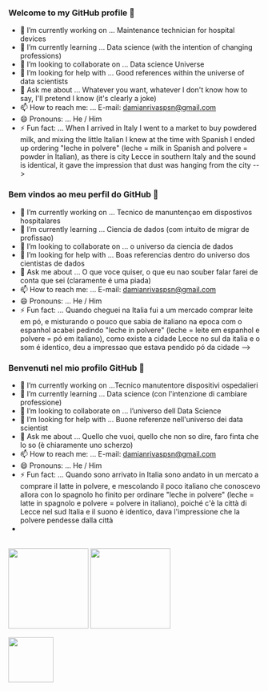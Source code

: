 ### Welcome to my GitHub profile 👋

- 🔭 I’m currently working on ... Maintenance technician for hospital devices
- 🌱 I’m currently learning ... Data science (with the intention of changing professions)
- 👯 I’m looking to collaborate on ... Data science Universe
- 🤔 I’m looking for help with ... Good references within the universe of data scientists
- 💬 Ask me about ... Whatever you want, whatever I don't know how to say, I'll pretend I know (it's clearly a joke)
- 📫 How to reach me: ... E-mail: damianrivaspsn@gmail.com
- 😄 Pronouns: ... He / Him
- ⚡ Fun fact: ... When I arrived in Italy I went to a market to buy powdered milk, and mixing the little Italian I knew at the time with Spanish I ended up ordering "leche in polvere" (leche = milk in Spanish and polvere = powder in Italian), as there is city ​​Lecce in southern Italy and the sound is identical, it gave the impression that dust was hanging from the city
-->
  
### Bem vindos ao meu perfil do GitHub 👋

- 🔭 I’m currently working on ... Tecnico de manuntençao em dispostivos hospitalares
- 🌱 I’m currently learning ... Ciencia de dados (com intuito de migrar de profissao)
- 👯 I’m looking to collaborate on ... o universo da ciencia de dados
- 🤔 I’m looking for help with ... Boas referencias dentro do universo dos cientistas de dados
- 💬 Ask me about ... O que voce quiser, o que eu nao souber falar farei de conta que sei (claramente é uma piada)
- 📫 How to reach me: ... E-mail: damianrivaspsn@gmail.com
- 😄 Pronouns: ... He / Him
- ⚡ Fun fact: ... Quando cheguei na Italia fui a um mercado comprar leite em pó, e misturando o pouco que sabia de italiano na epoca com o espanhol acabei pedindo "leche in polvere" (leche = leite em espanhol e polvere = pó em italiano), como existe a cidade Lecce no sul da italia e o som é identico, deu a impressao que estava pendido pó da cidade
-->

### Benvenuti nel mio profilo GitHub 👋

- 🔭 I’m currently working on ...Tecnico manutentore dispositivi ospedalieri
- 🌱 I’m currently learning ... Data science (con l'intenzione di cambiare professione)
- 👯 I’m looking to collaborate on ... l’universo dell Data Science
- 🤔 I’m looking for help with ... Buone referenze nell'universo dei data scientist
- 💬 Ask me about ... Quello che vuoi, quello che non so dire, faro finta che lo so (è chiaramente uno scherzo)
- 📫 How to reach me: ... E-mail: damianrivaspsn@gmail.com
- 😄 Pronouns: ... He / Him
- ⚡ Fun fact: ... Quando sono arrivato in Italia sono andato in un mercato a comprare il latte in polvere, e mescolando il poco italiano che conoscevo allora con lo spagnolo ho finito per ordinare "leche in polvere" (leche = latte in spagnolo e polvere = polvere in italiano), poiché c'è la città di Lecce nel sud Italia e il suono è identico, dava l'impressione che la polvere pendesse dalla città
- 
<div style="display: inline_block"><br>
<picture>
  <source
    srcset="https://github-readme-stats.vercel.app/api?username=Dethsyth&show_icons=true&theme=dark&rank_icon=github"
    media="(prefers-color-scheme: dark)"
  />
  <source
    srcset="https://github-readme-stats.vercel.app/api?username=Dethsyth&show_icons=true&rank_icon=github"
    media="(prefers-color-scheme: light), (prefers-color-scheme: no-preference)"
  />
  <img height=160 align="center" src="https://github-readme-stats.vercel.app/api?username=Dethsyth&show_icons=true&r" />
</picture>

  <img height=160 align="center" src="https://github-readme-stats.vercel.app/api/top-langs?username=Dethsyth&layout=compact&langs_count=8&card_width=320&theme=dark" />
</div>

<div style="display: inline_block"><br>
<img height=90 align="center" src="https://cdn.jsdelivr.net/gh/devicons/devicon@latest/icons/python/python-original-wordmark.svg" />
     </div>

